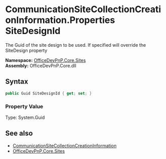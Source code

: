 # CommunicationSiteCollectionCreationInformation.Properties SiteDesignId
 The Guid of the site design to be used. If specified will override the SiteDesign property   

**Namespace:** [OfficeDevPnP.Core.Sites](OfficeDevPnP.Core.Sites.md)  
**Assembly:** OfficeDevPnP.Core.dll  
## Syntax
```C#
public Guid SiteDesignId { get; set; }
```

### Property Value
Type: System.Guid  

## See also
- [CommunicationSiteCollectionCreationInformation](OfficeDevPnP.Core.Sites.CommunicationSiteCollectionCreationInformation.md) 
- [OfficeDevPnP.Core.Sites](OfficeDevPnP.Core.Sites.md) 

